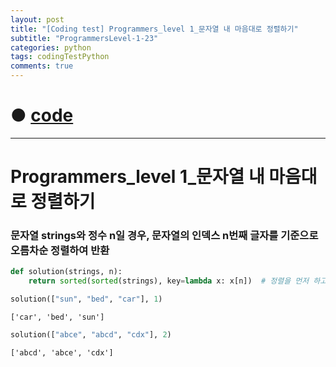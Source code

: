 ```yaml
---
layout: post
title: "[Coding test] Programmers_level 1_문자열 내 마음대로 정렬하기"
subtitle: "ProgrammersLevel-1-23"
categories: python
tags: codingTestPython
comments: true
---
```


# ● [code](https://github.com/JeongJaeyoung0/coding_test/blob/c4bbd2fc33927238b431e05e752aa9e8b474b1c3/210707_Programmers_level%201_%EB%AC%B8%EC%9E%90%EC%97%B4%20%EB%82%B4%20%EB%A7%88%EC%9D%8C%EB%8C%80%EB%A1%9C%20%EC%A0%95%EB%A0%AC%ED%95%98%EA%B8%B0.ipynb)

***

# Programmers_level 1_문자열 내 마음대로 정렬하기
### 문자열 strings와 정수 n일 경우, 문자열의 인덱스 n번째 글자를 기준으로 오름차순 정렬하여 반환


```python
def solution(strings, n):
    return sorted(sorted(strings), key=lambda x: x[n])  # 정렬을 먼저 하고, n번째 key를 기준으로 다시 한번더 정렬후 반환
```


```python
solution(["sun", "bed", "car"], 1)
```




    ['car', 'bed', 'sun']




```python
solution(["abce", "abcd", "cdx"], 2)
```




    ['abcd', 'abce', 'cdx']